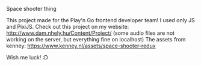 Space shooter thing

This project made for the Play'n Go frontend developer team!
I used only JS and PixiJS.
Check out this project on my website: http://www.dam.nhely.hu/Content/Project/
(some audio files are not working on the server, but everything fine on localhost)
The assets from kenney: https://www.kenney.nl/assets/space-shooter-redux

Wish me luck! :D
